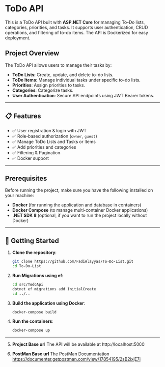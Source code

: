 # ToDo API

This is a ToDo API built with **ASP.NET Core** for managing To-Do lists, categories, priorities, and tasks. It supports user authentication, CRUD operations, and filtering of to-do items. The API is Dockerized for easy deployment.

## Project Overview

The ToDo API allows users to manage their tasks by:

- **ToDo Lists**: Create, update, and delete to-do lists.
- **ToDo Items**: Manage individual tasks under specific to-do lists.
- **Priorities**: Assign priorities to tasks.
- **Categories**: Categorize tasks.
- **User Authentication**: Secure API endpoints using JWT Bearer tokens.

---

## 📋 Features

- ✅ User registration & login with JWT
- ✅ Role-based authorization (`owner`, `guest`)
- ✅ Manage ToDo Lists and Tasks or Items
- ✅ Add priorities and categories
- ✅ Filtering & Pagination
- ✅ Docker support

---

## Prerequisites

Before running the project, make sure you have the following installed on your machine:

- **Docker** (for running the application and database in containers)
- **Docker Compose** (to manage multi-container Docker applications)
- **.NET SDK 8** (optional, if you want to run the project locally without Docker)

---

## 🚀 Getting Started

1. **Clone the repository**:

   ```bash
   git clone https://github.com/FadiAlayyas/To-Do-List.git
   cd To-Do-List
   ```

2. **Run Migrations using ef**:

   ```bash
   cd src/TodoApi
   dotnet ef migrations add InitialCreate
   cd ../..
   ```

3. **Build the application using Docker**:

   ```bash
   docker-compose build
   ```

4. **Run the containers**:

   ```bash
   docker-compose up
   ```

---

5. **Project Base url**
   The API will be available at http://localhost:5000

6. **PostMan Base url**
   The PostMan Documentation https://documenter.getpostman.com/view/17854195/2sB2ixjE7i
